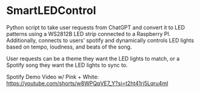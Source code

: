 # SmartLEDControl

Python script to take user requests from ChatGPT and convert it to LED patterns using a WS2812B LED strip connected to a Raspberry PI. Additionally, connects to users' spotify and dynamically controls LED lights based on tempo, loudness, and beats of the song. 

User requests can be a theme they want the LED lights to match, or a Spotify song they want the LED lights to sync to. 

Spotify Demo Video w/ Pink + White: https://youtube.com/shorts/w8WPQqVE7_Y?si=t2ht41rj5Lqru4mI
